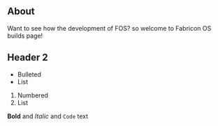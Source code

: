 ## About

Want to see how the development of FOS? so welcome to Fabricon OS builds page!

## Header 2

- Bulleted
- List

1. Numbered
2. List

**Bold** and _Italic_ and `Code` text

